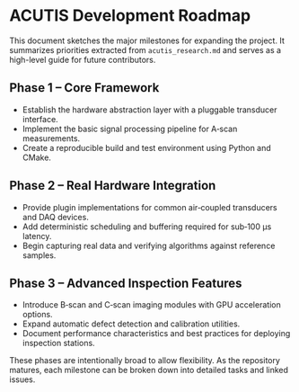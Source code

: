 # ACUTIS Development Roadmap

This document sketches the major milestones for expanding the project. It
summarizes priorities extracted from `acutis_research.md` and serves as a
high-level guide for future contributors.

## Phase 1 – Core Framework
- Establish the hardware abstraction layer with a pluggable transducer interface.
- Implement the basic signal processing pipeline for A‑scan measurements.
- Create a reproducible build and test environment using Python and CMake.

## Phase 2 – Real Hardware Integration
- Provide plugin implementations for common air‑coupled transducers and DAQ
  devices.
- Add deterministic scheduling and buffering required for sub‑100 µs latency.
- Begin capturing real data and verifying algorithms against reference samples.

## Phase 3 – Advanced Inspection Features
- Introduce B‑scan and C‑scan imaging modules with GPU acceleration options.
- Expand automatic defect detection and calibration utilities.
- Document performance characteristics and best practices for deploying
  inspection stations.

These phases are intentionally broad to allow flexibility. As the repository
matures, each milestone can be broken down into detailed tasks and linked issues.
